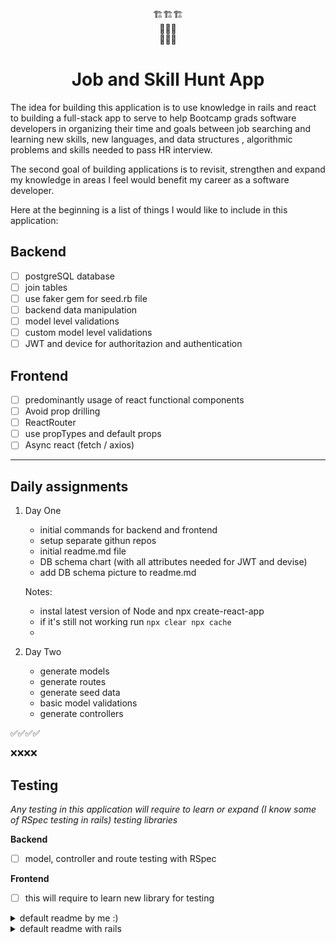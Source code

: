 
<center>🏗️🏗️🏗️ </center>
<center>📖📖📖</center>
<center>🤹🤹🤹</center>

# <center> Job and Skill Hunt App</center>


The idea for building this application is to use knowledge in rails and react to building a full-stack app to serve to help Bootcamp grads software developers in organizing their time and goals between job searching and learning new skills, new languages, and data structures , algorithmic problems and skills needed to pass HR interview. 

The second goal of building applications is to revisit, strengthen and expand my knowledge in areas I feel would benefit my career as a software developer.

Here at the beginning is a list of things I would like to include in this application:
## Backend
- [ ] postgreSQL database
- [ ] join tables
- [ ] use faker gem for seed.rb file
- [ ] backend data manipulation
- [ ] model level validations
- [ ] custom model level validations
- [ ] JWT and device for authoritazion and authentication

## Frontend

- [ ] predominantly usage of react functional components
- [ ] Avoid prop drilling
- [ ] ReactRouter
- [ ] use propTypes and default props
- [ ] Async react (fetch / axios)

___
## Daily assignments

1. Day One 
   - initial commands for backend and frontend
   - setup separate githun repos
   - initial readme.md file
   - DB schema chart (with all attributes needed for JWT and devise)
   - add DB schema picture to readme.md

   Notes: 
   - instal latest version of Node and npx create-react-app
   - if it's still not working run `npx clear npx cache`
   - 

2. Day Two
   - generate models
   - generate routes
   - generate seed data 
   - basic model validations
   - generate controllers



✅✅✅✅

❌❌❌❌



## Testing 
*Any testing in this application will require to learn or expand (I know some of RSpec testing in rails) testing libraries*

**Backend**
- [ ] model, controller and route testing with RSpec
  
**Frontend**
- [ ] this will require to learn new library for testing 

<details>

<summary>default readme by me :) </summary>
<h1 align="center">application name</h1> 

![alt](<main pic/gif image link>)
*<p align="center"> main pic or gif </p>*

<p align="center">short intro for application</p>

---
### Table of Content

- [<center> Job and Skill Hunt App</center>](#center-job-and-skill-hunt-appcenter)
  - [Backend](#backend)
  - [Frontend](#frontend)
  - [Daily assignments](#daily-assignments)
  - [Testing](#testing)
    - [Table of Content](#table-of-content)
  - [Description](#description)
  - [Specification](#specification)
    - [Backend](#backend-1)
      - [Versioning](#versioning)
    - [Front-end](#front-end)
  - [Installation](#installation)
  - [How to use this app](#how-to-use-this-app)
  - [Challanges](#challanges)
  - [Future upgrades](#future-upgrades)
  - [Bugs](#bugs)
  - [Contributions](#contributions)
      - [Code of Conduct](#code-of-conduct)
  - [Credits](#credits)
  - [License](#license)
- [README](#readme)

---

## Description

- general description
- who are te users for this application
- ....
___

## Specification
### Backend
The server side of this application if build with *framework* and *database* as database.



#### Versioning
- Language: `ruby 2.6.1p33`
- Framework: `Rails 6.1.4.1`

<!-- <spam style="color:yellow">*NOTE: This can be checked by running `ruby -v ` and `rails -v ` in root folder of this application.* </spam> 

#### Database

Database used for this application is *postgreSQL*.
<!-- ? if we do not want to over clog our readme.md -->
<details>
<summary>See database schema</summary>

![Database Schema](link to database schema)
*<p align="center"> Database schema </p>*
</details>

### Front-end
Front-end is written in vanilla JavaScript, utilizing JS6 syntax and in an OOP manner utilizing prototypal inheritance.  
___

## Installation
   1. Backend [(github link)](linktogithubrepo "tooltip on hover")

  - fork this repo
  - clone it to your local environment
  - terminal commands to setup backend:
  
  ```
  bundle install 
  rails db:create
  rails db:migrate
  rails db:seed
  rails server
  ```
  <spam style="color:yellow">NOTE: We can check API we are getting from server by navigating to `http://localhost:3000/users` </spam>
 1. Frontend [(github link)](linktogithubrepo "tooltip on hover")

  - fork this repo
  - clone it to your local environment
  - in root terminal run `open index.html`
___   

## How to use this app 

___
## Challanges
 - challange one 
 - challange one
 - challange one
___
## Future upgrades
- [x] Uppgrade one
- [ ] Uppgrade two
- [ ] Uppgrade three
___
## Bugs
1. Bug One
2. Bug Two

Let us know if you find any issues or bugs via email <a href="mailto:zivkovicmilan1987@gmail.com">here</a>.

___
## Contributions

Pull requests are more then welcome [here](linktogithub). This project is intended to be a safe, welcoming space for collaboration, and contributors are expected to folow the [code of conduct](link_to_code_of_conduct). Thank you!!! 🙏🙏🙏

#### Code of Conduct
<details>
<summary>Our Pledge</summary>
In the interest of fostering an open and welcoming environment, we as contributors and maintainers pledge to making participation in our project and our community a harassment-free experience for everyone, regardless of age, body size, disability, ethnicity, gender identity and expression, level of experience, nationality, personal appearance, race, religion, or sexual identity and orientation.

Our Standards
Examples of behavior that contributes to creating a positive environment include:

Using welcoming and inclusive language
Being respectful of differing viewpoints and experiences
Gracefully accepting constructive criticism
Focusing on what is best for the community
Showing empathy towards other community members
Examples of unacceptable behavior by participants include:

The use of sexualized language or imagery and unwelcome sexual attention or advances
Trolling, insulting/derogatory comments, and personal or political attacks
Public or private harassment
Publishing others' private information, such as a physical or electronic address, without explicit permission
Other conduct which could reasonably be considered inappropriate in a professional setting
Our Responsibilities
Project maintainers are responsible for clarifying the standards of acceptable behavior and are expected to take appropriate and fair corrective action in response to any instances of unacceptable behavior.

Project maintainers have the right and responsibility to remove, edit, or reject comments, commits, code, wiki edits, issues, and other contributions that are not aligned to this Code of Conduct, or to ban temporarily or permanently any contributor for other behaviors that they deem inappropriate, threatening, offensive, or harmful.

**Scope**

This Code of Conduct applies both within project spaces and in public spaces when an individual is representing the project or its community. Examples of representing a project or community include using an official project e-mail address, posting via an official social media account, or acting as an appointed representative at an online or offline event. Representation of a project may be further defined and clarified by project maintainers.

**Enforcement**

Instances of abusive, harassing, or otherwise unacceptable behavior may be reported by contacting the project team at <a href="mailto:zivkovicmilan1987@gmail.com">email</a>. All complaints will be reviewed and investigated and will result in a response that is deemed necessary and appropriate to the circumstances. The project team is obligated to maintain confidentiality with regard to the reporter of an incident. Further details of specific enforcement policies may be posted separately.

Project maintainers who do not follow or enforce the Code of Conduct in good faith may face temporary or permanent repercussions as determined by other members of the project's leadership.
</details>

___
## Credits
Great help for this app to see light of the day goes to [name that links to](link). Thank you!
___

##   License
This application is avaiable as open source under the terms of the [MIT License](LICENSE).

<!-- * inline colored elements: -->

<spam style="color:yellow">yellow</spam>
<spam style="color:red">red</spam>
<spam style="color:green">green</spam>
<spam style="color:blue">blue</spam>
<spam style="color:pink">pink</spam>
<spam style="color:orange">orange</spam>

</details>

<details>
<summary>
default readme with rails
</summary>
# README

This README would normally document whatever steps are necessary to get the
application up and running.

Things you may want to cover:

* Ruby version

* System dependencies

* Configuration

* Database creation

* Database initialization

* How to run the test suite

* Services (job queues, cache servers, search engines, etc.)

* Deployment instructions

* ...
</details>



